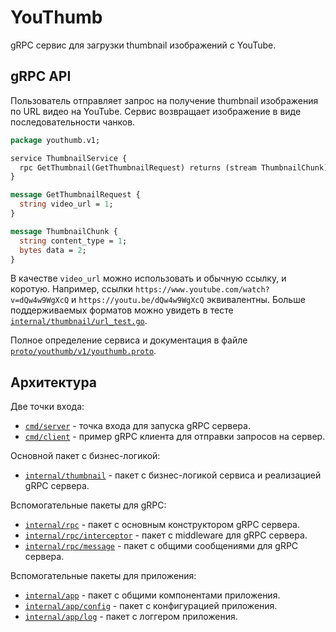 # YouThumb

gRPC сервис для загрузки thumbnail изображений с YouTube.

## gRPC API

Пользователь отправляет запрос на получение thumbnail изображения по URL видео на YouTube. Сервис
возвращает изображение в виде последовательности чанков.

```proto
package youthumb.v1;

service ThumbnailService {
  rpc GetThumbnail(GetThumbnailRequest) returns (stream ThumbnailChunk);
}

message GetThumbnailRequest {
  string video_url = 1;
}

message ThumbnailChunk {
  string content_type = 1;
  bytes data = 2;
}
```

В качестве `video_url` можно использовать и обычную ссылку, и коротую. Например,
ссылки `https://www.youtube.com/watch?v=dQw4w9WgXcQ` и
`https://youtu.be/dQw4w9WgXcQ` эквивалентны. Больше поддерживаемых форматов можно
увидеть в тесте [`internal/thumbnail/url_test.go`](internal/thumbnail/url_test.go).

Полное определение сервиса и документация в файле [`proto/youthumb/v1/youthumb.proto`](proto/youthumb/v1/youthumb.proto).

## Архитектура

Две точки входа:

- [`cmd/server`](cmd/server) - точка входа для запуска gRPC сервера.
- [`cmd/client`](cmd/client) - пример gRPC клиента для отправки запросов на сервер.

Основной пакет с бизнес-логикой:

- [`internal/thumbnail`](internal/thumbnail) - пакет с бизнес-логикой сервиса и
  реализацией gRPC сервера.

Вспомогательныe пакеты для gRPC:

- [`internal/rpc`](internal/rpc) - пакет с основным конструктором gRPC сервера.
- [`internal/rpc/interceptor`](internal/rpc/interceptor) - пакет с middleware для gRPC сервера.
- [`internal/rpc/message`](internal/rpc/message) - пакет с общими сообщениями для gRPC сервера.

Вспомогательныe пакеты для приложения:

- [`internal/app`](internal/app) - пакет с общими компонентами приложения.
- [`internal/app/config`](internal/app/config) - пакет с конфигурацией приложения.
- [`internal/app/log`](internal/app/log) - пакет с логгером приложения.